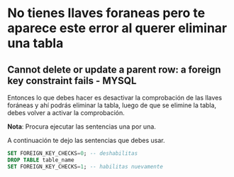 # No tienes llaves foraneas pero te aparece este error al querer eliminar una tabla
## Cannot delete or update a parent row: a foreign key constraint fails - MYSQL
Entonces lo que debes hacer es desactivar la comprobación de las llaves foráneas y ahí podrás eliminar la tabla, luego de que se elimine la tabla, debes volver a activar la comprobación. 

**Nota**: Procura ejecutar las sentencias una por una.

A continuación te dejo las sentencias que debes usar.

``` sql
SET FOREIGN_KEY_CHECKS=0; -- deshabilitas
DROP TABLE table_name
SET FOREIGN_KEY_CHECKS=1; -- habilitas nuevamente
```

